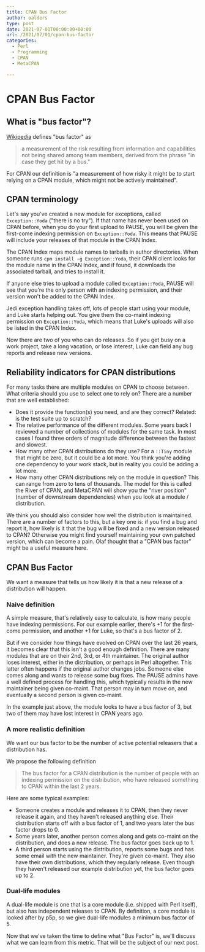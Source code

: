 ```yaml
---
title: CPAN Bus Factor
author: oalders
type: post
date: 2021-07-01T00:00:00+00:00
url: /2021/07/01/cpan-bus-factor
categories:
  - Perl
  - Programming
  - CPAN
  - MetaCPAN

---
```


# CPAN Bus Factor

## What is "bus factor"?

[Wikipedia](https://en.wikipedia.org/wiki/Bus_factor) defines "bus factor" as 

> a measurement of the risk resulting from information and capabilities not being shared among team members, derived from the phrase "in case they get hit by a bus."

For CPAN our definition is "a measurement of how risky it might be to start relying on a CPAN module, which might not be actively maintained".

## CPAN terminology

Let's say you've created a new module for exceptions, called `Exception::Yoda` ("there is no try"). If that name has never been used on CPAN before, when you do your first upload to PAUSE, you will be given the first-come indexing permission on `Exception::Yoda`. This means that PAUSE will include your releases of that module in the CPAN Index.

The CPAN Index maps module names to tarballs in author directories. When someone runs `cpm install -g Exception::Yoda`, their CPAN client looks for the module name in the CPAN Index, and if found, it downloads the associated tarball, and tries to install it.

If anyone else tries to upload a module called `Exception::Yoda`, PAUSE will see that you're the only person with an indexing permission, and their version won't be added to the CPAN Index.

Jedi exception handling takes off, lots of people start using your module, and Luke starts helping out. You give them the co-maint indexing permission on `Exception::Yoda`, which means that Luke's uploads will also be listed in the CPAN Index.

Now there are two of you who can do releases. So if you get busy on a work project, take a long vacation, or lose interest, Luke can field any bug reports and release new versions.


## Reliability indicators for CPAN distributions

For many tasks there are multiple modules on CPAN to choose between. What criteria should you use to select one to rely on? There are a number that are well established:

* Does it provide the function(s) you need, and are they correct? Related: is the test suite up to scratch?
* The relative performance of the different modules. Some years back I reviewed a number of collections of modules for the same task. In most cases I found three orders of magnitude difference between the fastest and slowest.
* How many other CPAN distributions do they use? For a `::Tiny` module that might be zero, but it could be a lot more. You think you're adding one dependency to your work stack, but in reality you could be adding a lot more.
* How many other CPAN distributions rely on the module in question? This can range from zero to tens of thousands. The model for this is called the River of CPAN, and MetaCPAN will show you the "river position" (number of downstream dependencies) when you look at a module / distribution.

We think you should also consider how well the distribution is maintained. There are a number of factors to this, but a key one is: if you find a bug and report it, how likely is it that the bug will be fixed and a new version released to CPAN? Otherwise you might find yourself maintaining your own patched version, which can become a pain. Olaf thought that a "CPAN bus factor" might be a useful measure here.

## CPAN Bus Factor

We want a measure that tells us how likely it is that a new release of a distribution will happen.

### Naive definition

A simple measure, that's relatively easy to calculate, is how many people have indexing permissions. For our example earlier, there's +1 for the first-come permission, and another +1 for Luke, so that's a bus factor of 2.

But if we consider how things have evolved on CPAN over the last 26 years, it becomes clear that this isn't a good enough definition. There are many modules that are on their 2nd, 3rd, or 4th maintainer. The original author loses interest, either in the distribution, or perhaps in Perl altogether. This latter often happens if the original author changes jobs. Someone else comes along and wants to release some bug fixes. The PAUSE admins have a well defined process for handling this, which typically results in the new maintainer being given co-maint. That person may in turn move on, and eventually a second person is given co-maint.

In the example just above, the module looks to have a bus factor of 3, but two of them may have lost interest in CPAN years ago.

### A more realistic definition
We want our bus factor to be the number of active potential releasers that a distribution has.

We propose the following definition

> The bus factor for a CPAN distribution is the number of people with an indexing permission on the distribution, who have released something to CPAN within the last 2 years.

Here are some typical examples:

* Someone creates a module and releases it to CPAN, then they never release it again, and they haven't released anything else. Their distribution starts off with a bus factor of 1, and two years later the bus factor drops to 0.
* Some years later, another person comes along and gets co-maint on the distribution, and does a new release. The bus factor goes back up to 1.
* A third person starts using the distribution, reports some bugs and has some email with the new maintainer. They're given co-maint. They also have their own distributions, which they regularly release. Even though they haven't released our example distribution yet, the bus factor goes up to 2.

### Dual-life modules
A dual-life module is one that is a core module (i.e. shipped with Perl itself), but also has independent releases to CPAN. By definition, a core module is looked after by p5p, so we give dual-life modules a minimum bus factor of 5.

Now that we've taken the time to define what "Bus Factor" is, we'll discuss what we can learn from this metric. That will be the subject of our next post.
